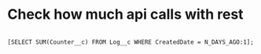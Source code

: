 
# Check how much api calls with rest
```Apex

[SELECT SUM(Counter__c) FROM Log__c WHERE CreatedDate = N_DAYS_AGO:1]; 
```



